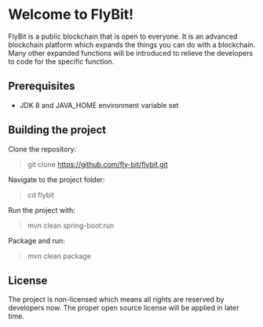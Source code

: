 Welcome to FlyBit!
====================
FlyBit is a public blockchain that is open to everyone. It is an advanced blockchain platform which expands the things you can do with a blockchain. Many other expanded functions will be introduced to relieve the developers to code for the specific function.



Prerequisites
-------------

- JDK 8 and JAVA_HOME environment variable set 

Building the project
--------------------

Clone the repository:

> git clone https://github.com/fly-bit/flybit.git

Navigate to the project folder:

> cd flybit

Run the project with:

> mvn clean spring-boot:run

Package and run:

> mvn clean package


License
--------------------

The project is non-licensed which means all rights are reserved by developers now. The proper open source license will be applied in later time.
